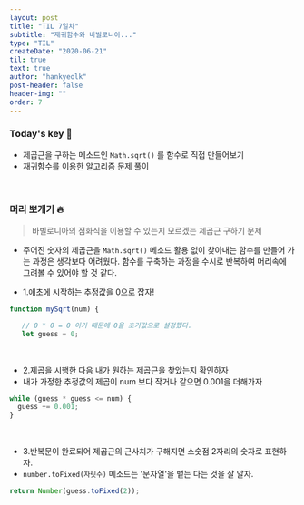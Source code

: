 ```yaml
---
layout: post
title: "TIL 7일차"
subtitle: "재귀함수와 바빌로니아..."
type: "TIL"
createDate: "2020-06-21"
til: true
text: true
author: "hankyeolk"
post-header: false
header-img: ""
order: 7
---
```


### Today's key 🔑

- 제곱근을 구하는 메소드인 `Math.sqrt()` 를 함수로 직접 만들어보기
- 재귀함수를 이용한 알고리즘 문제 풀이

<br>

### 머리 뽀개기 🔥

> 바빌로니아의 점화식을 이용할 수 있는지 모르겠는 제곱근 구하기 문제

- 주어진 숫자의 제곱근을 `Math.sqrt()` 메소드 활용 없이 찾아내는 함수를 만들어 가는 과정은 생각보다 어려웠다. 함수를 구축하는 과정을 수시로 반복하여 머리속에 그려볼 수 있어야 할 것 같다.

- 1.애초에 시작하는 추정값을 0으로 잡자!

```js
function mySqrt(num) {

   // 0 * 0 = 0 이기 때문에 0을 초기값으로 설정했다.
   let guess = 0;
```

<br>

- 2.제곱을 시행한 다음 내가 원하는 제곱근을 찾았는지 확인하자
- 내가 가정한 추정값의 제곱이 num 보다 작거나 같으면 0.001을 더해가자

```js
while (guess * guess <= num) {
  guess += 0.001;
}
```

<br>

- 3.반복문이 완료되어 제곱근의 근사치가 구해지면 소숫점 2자리의 숫자로 표현하자.
- `number.toFixed(자릿수)` 메소드는 '문자열'을 뱉는 다는 것을 잘 알자.

```js
return Number(guess.toFixed(2));
```
